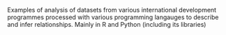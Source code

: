Examples of analysis of datasets from various international development programmes processed with various programming langauges to describe and infer relationships. Mainly in R and Python (including its libraries)
